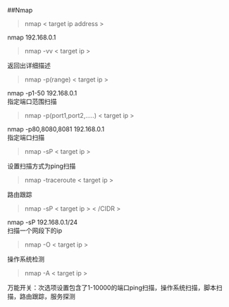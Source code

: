 ##Nmap


>nmap < target ip address >

nmap 192.168.0.1

>nmap -vv < target ip >

返回出详细描述

>nmap -p(range) < target ip >

nmap -p1-50 192.168.0.1  
指定端口范围扫描

>nmap -p(port1,port2,.....) < target ip >

nmap -p80,8080,8081 192.168.0.1  
指定端口扫描

>nmap -sP < target ip >

设置扫描方式为ping扫描

>nmap -traceroute < target ip >

路由跟踪

>nmap -sP < target ip > < /CIDR >

nmap -sP 192.168.0.1/24  
扫描一个网段下的ip

>nmap -O < target ip >

操作系统检测

>nmap -A < target ip >

万能开关：次选项设置包含了1-10000的端口ping扫描，操作系统扫描，脚本扫描，路由跟踪，服务探测

>